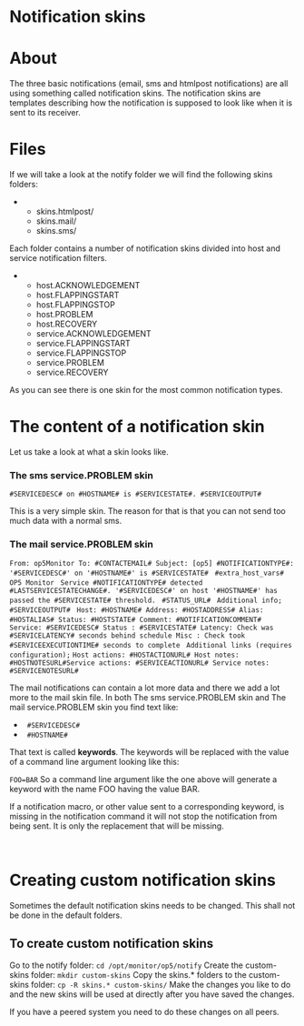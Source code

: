 # Notification skins

# About

The three basic notifications (email, sms and htmlpost notifications) are all using something called notification skins. The notification skins are templates describing how the notification is supposed to look like when it is sent to its receiver.

# Files

If we will take a look at the notify folder we will find the following skins folders:

-   -   skins.htmlpost/
    -   skins.mail/
    -   skins.sms/

Each folder contains a number of notification skins divided into host and service notification filters.

-   -   host.ACKNOWLEDGEMENT
    -   host.FLAPPINGSTART
    -   host.FLAPPINGSTOP
    -   host.PROBLEM
    -   host.RECOVERY
    -   service.ACKNOWLEDGEMENT
    -   service.FLAPPINGSTART
    -   service.FLAPPINGSTOP
    -   service.PROBLEM
    -   service.RECOVERY

As you can see there is one skin for the most common notification types.

# The content of a notification skin

Let us take a look at what a skin looks like.

### The sms service.PROBLEM skin

`#SERVICEDESC# on #HOSTNAME# is #SERVICESTATE#. #SERVICEOUTPUT# `

This is a very simple skin. The reason for that is that you can not send too much data with a normal sms.

### The mail service.PROBLEM skin

 `From: op5Monitor To: #CONTACTEMAIL# Subject: [op5] #NOTIFICATIONTYPE#: '#SERVICEDESC#' on '#HOSTNAME#' is #SERVICESTATE#`
` #extra_host_vars#`
` OP5 Monitor`
` Service #NOTIFICATIONTYPE# detected #LASTSERVICESTATECHANGE#. '#SERVICEDESC#' on host '#HOSTNAME#' has passed the #SERVICESTATE# threshold.`
` #STATUS_URL#`
` Additional info;`
` #SERVICEOUTPUT#`
` Host: #HOSTNAME# Address: #HOSTADDRESS# Alias: #HOSTALIAS# Status: #HOSTSTATE# Comment: #NOTIFICATIONCOMMENT#`
` Service: #SERVICEDESC# Status : #SERVICESTATE# Latency: Check was #SERVICELATENCY# seconds behind schedule Misc : Check took #SERVICEEXECUTIONTIME# seconds to complete`
` Additional links (requires configuration);`
` Host actions: #HOSTACTIONURL# Host notes: #HOSTNOTESURL#Service actions: #SERVICEACTIONURL# Service notes: #SERVICENOTESURL# `

The mail notifications can contain a lot more data and there we add a lot more to the mail skin file.
 In both The sms service.PROBLEM skin and The mail service.PROBLEM skin you find text like:

-   ` #SERVICEDESC#`
-   ` #HOSTNAME#`

That text is called **keywords**.
 The keywords will be replaced with the value of a command line argument looking like this:

`FOO=BAR`
 So a command line argument like the one above will generate a keyword with the name FOO having the value BAR.

If a notification macro, or other value sent to a corresponding keyword, is missing in the notification command it will not stop the notification from being sent. It is only the replacement that will be missing.

 

# Creating custom notification skins

Sometimes the default notification skins needs to be changed. This shall not be done in the default folders.

## To create custom notification skins

Go to the notify folder: `cd /opt/monitor/op5/notify`
 Create the custom-skins folder: `mkdir custom-skins`
 Copy the skins.\* folders to the custom-skins folder: `cp -R skins.* custom-skins/`
 Make the changes you like to do and the new skins will be used at directly after you have saved the changes.

If you have a peered system you need to do these changes on all peers.

